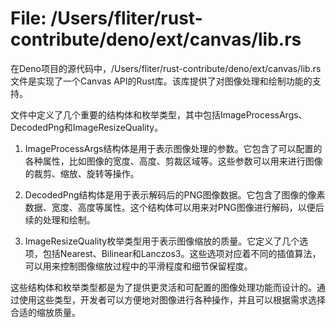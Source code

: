 # File: /Users/fliter/rust-contribute/deno/ext/canvas/lib.rs

在Deno项目的源代码中，/Users/fliter/rust-contribute/deno/ext/canvas/lib.rs文件是实现了一个Canvas API的Rust库。该库提供了对图像处理和绘制功能的支持。

文件中定义了几个重要的结构体和枚举类型，其中包括ImageProcessArgs、DecodedPng和ImageResizeQuality。

1. ImageProcessArgs结构体是用于表示图像处理的参数。它包含了可以配置的各种属性，比如图像的宽度、高度、剪裁区域等。这些参数可以用来进行图像的裁剪、缩放、旋转等操作。

2. DecodedPng结构体是用于表示解码后的PNG图像数据。它包含了图像的像素数据、宽度、高度等属性。这个结构体可以用来对PNG图像进行解码，以便后续的处理和绘制。

3. ImageResizeQuality枚举类型用于表示图像缩放的质量。它定义了几个选项，包括Nearest、Bilinear和Lanczos3。这些选项对应着不同的插值算法，可以用来控制图像缩放过程中的平滑程度和细节保留程度。

这些结构体和枚举类型都是为了提供更灵活和可配置的图像处理功能而设计的。通过使用这些类型，开发者可以方便地对图像进行各种操作，并且可以根据需求选择合适的缩放质量。

